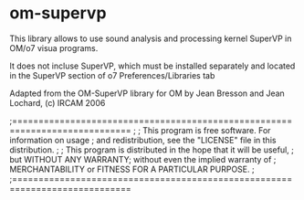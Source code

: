 # om-supervp

This library allows to use sound analysis and processing kernel SuperVP in OM/o7 visua programs.

It does not incluse SuperVP, which must be installed separately and located in the SuperVP section of o7 Preferences/Libraries tab

Adapted from the OM-SuperVP library for OM by Jean Bresson and Jean Lochard, (c) IRCAM 2006

;============================================================================
;
;   This program is free software. For information on usage 
;   and redistribution, see the "LICENSE" file in this distribution.
;
;   This program is distributed in the hope that it will be useful,
;   but WITHOUT ANY WARRANTY; without even the implied warranty of
;   MERCHANTABILITY or FITNESS FOR A PARTICULAR PURPOSE. 
;
;============================================================================

